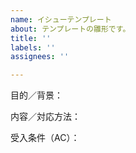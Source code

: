 ```yaml
---
name: イシューテンプレート
about: テンプレートの雛形です。
title: ''
labels: ''
assignees: ''

---
```


目的／背景：

<!-- なぜこのタスク・課題が必要か -->

内容／対応方法：

<!-- 具体的な作業内容、対応方針 -->

受入条件（AC）：

<!-- 何ができれば完了か -->
